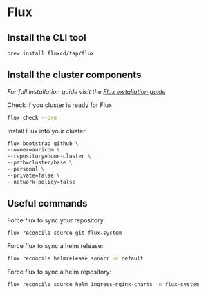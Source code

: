 # Flux

## Install the CLI tool

```sh
brew install fluxcd/tap/flux
```

## Install the cluster components

_For full installation guide visit the [Flux installation guide](https://toolkit.fluxcd.io/guides/installation/)_

Check if you cluster is ready for Flux

```sh
flux check --pre
```

Install Flux into your cluster

```sh
flux bootstrap github \
--owner=auricom \
--repository=home-cluster \
--path=cluster/base \
--personal \
--private=false \
--network-policy=false
```

## Useful commands

Force flux to sync your repository:

```sh
flux reconcile source git flux-system
```

Force flux to sync a helm release:

```sh
flux reconcile helmrelease sonarr -n default
```

Force flux to sync a helm repository:

```sh
flux reconcile source helm ingress-nginx-charts -n flux-system
```

